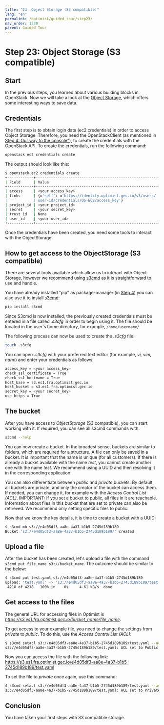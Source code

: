 ```yaml
---
title: "23: Object Storage (S3 compatible)"
lang: "en"
permalink: /optimist/guided_tour/step23/
nav_order: 1230
parent: Guided Tour
---
```


# Step 23: Object Storage (S3 compatible)

## Start

In the previous steps, you learned about various building blocks in OpenStack.
Now we will take a look at the [Object Storage](https://en.wikipedia.org/wiki/Object_storage), which offers some interesting ways to save data.

## Credentials

The first step is to obtain login data (ec2 credentials) in order to access Object Storage.
Therefore, you need the OpenStackClient (as mentioned in [Step 4: Our way to the console"](/optimist/guided_tour/step04/)), to create the credentials with the OpenStack API.
To create the credentials, run the following command:

```bash
openstack ec2 credentials create
```

The output should look like this:

```bash
$ openstack ec2 credentials create
+------------+-----------------------------------------------------------------+
| Field      | Value                                                           |
+------------+-----------------------------------------------------------------+
| access     | <your access_key>                                               |
| links      | {u'self': u'https://identity.optimist.gec.io/v3/users/    |
|            | user-id/credentials/OS-EC2/access_key'}                         |
| project_id | <your project_id>                                               |
| secret     | <your secret_key>                                               |
| trust_id   | None                                                            |
| user_id    | <your user_id>                                                  |
+------------+-----------------------------------------------------------------+
```

Once the credentials have been created, you need some tools to interact with the ObjectStorage.

## How to get access to the ObjectStorage (S3 compatible)

There are several tools available which allow us to interact with Object Storage, however we recommend using [s3cmd](https://s3tools.org/s3cmd) as it is straightforward to use and handle.

You have already installed "pip" as package-manager (in [Step 4](/optimist/guided_tour/step04/)) you can also use it to install [s3cmd](https://s3tools.org/s3cmd):

```bash
pip install s3cmd
```

Since S3cmd is now installed, the previously created credentials must be entered in a file called *.s3cfg* in order to begin using it. The file should be located in the user's home directory, for example, `/home/username/`

The following process can now be used to create the *.s3cfg* file:

```bash
touch .s3cfg
```

You can open *.s3cfg* with your preferred text editor (for example, *vi, vim, nano*) and enter your credentials as follows:

```bash
access_key = <your access_key>
check_ssl_certificate = True
check_ssl_hostname = True
host_base = s3.es1.fra.optimist.gec.io
host_bucket = s3.es1.fra.optimist.gec.io
secret_key = <your secret_key>
use_https = True
```

## The bucket

After you have access to *ObjectStorage* (S3 compatible), you can start working with it.
If required, you can see all s3cmd commands with:

```bash
s3cmd --help
```

You can now create a bucket. In the broadest sense, buckets are similar to folders, which are required for a structure.
A file can only be saved in a bucket. It is important that the name is unique (for all customers).
If there is already a bucket available with the name *test*, you cannot create another one with the name *test*.
We recommend using a UUID and then resolving it in the corresponding application.

You can also differentiate between *public* and *private* buckets.
By default, all buckets are private, and only the creator of the bucket can access them.
If needed, you can change it, for example with the *Access Control List (ACL)*.
IMPORTANT: If you set a bucket to public, all files in it are reachable. Information about files in this bucket that are set to private can also be retrieved. We recommend only setting specific files to public.

Now that we know the key details, it is time to create a bucket with a UUID:

```bash
$ s3cmd mb s3://e4d05df3-aa8e-4a37-b1b5-2745d189b189
Bucket 's3://e4d05df3-aa8e-4a37-b1b5-2745d189b189/' created
```

## Upload a file

After the bucket has been created, let's upload a file with the command `s3cmd put file_name s3://bucket_name`. The outcome should be similar to the below:

```bash
$ s3cmd put test.yaml s3://e4d05df3-aa8e-4a37-b1b5-2745d189b189
upload: 'test.yaml' -> 's3://e4d05df3-aa8e-4a37-b1b5-2745d189b189/test.yaml'  [1 of 1]
 4218 of 4218   100% in    0s     4.61 kB/s  done
```

## Get access to the files

The general URL for accessing files in Optimist is *<https://s3.es1.fra.optimist.gec.io/bucket_name/file_name>*.

To get access to your example file, you need to change the settings from *private* to *public*.
To do this, use the *Access Control List (ACL)*:

```bash
$ s3cmd setacl s3://e4d05df3-aa8e-4a37-b1b5-2745d189b189/test.yaml --acl-public
s3://e4d05df3-aa8e-4a37-b1b5-2745d189b189/test.yaml: ACL set to Public  [1 of 1]
```

Now you can access the file with the following link:
<https://s3.es1.fra.optimist.gec.io/e4d05df3-aa8e-4a37-b1b5-2745d189b189/test.yaml>

To set the file to *private* once again, use this command:

```bash
$ s3cmd setacl s3://e4d05df3-aa8e-4a37-b1b5-2745d189b189/test.yaml --acl-private
s3://e4d05df3-aa8e-4a37-b1b5-2745d189b189/test.yaml: ACL set to Private  [1 of 1]
```

## Conclusion

You have taken your first steps with S3 compatible storage.
